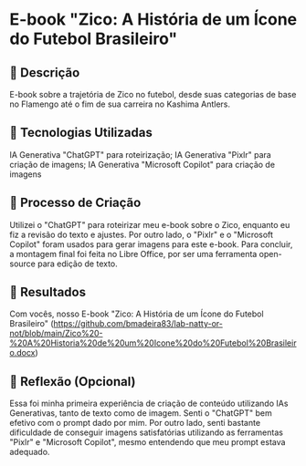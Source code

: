 # E-book "Zico: A História de um Ícone do Futebol Brasileiro"

## 📒 Descrição
 E-book sobre a trajetória de Zico no futebol, desde suas categorias de base no Flamengo até o fim de sua carreira no Kashima Antlers.

## 🤖 Tecnologias Utilizadas
IA Generativa "ChatGPT" para roteirização;
IA Generativa "Pixlr" para criação de imagens;
IA Generativa "Microsoft Copilot" para criação de imagens

## 🧐 Processo de Criação
Utilizei o "ChatGPT" para roteirizar meu e-book sobre o Zico, enquanto eu fiz a revisão do texto e ajustes. Por outro lado, o "Pixlr" e o "Microsoft Copilot" foram usados para gerar imagens para este e-book. Para concluir, a montagem final foi feita no Libre Office, por ser uma ferramenta open-source para edição de texto.

## 🚀 Resultados
Com vocês, nosso E-book "Zico: A História de um Ícone do Futebol Brasileiro" (https://github.com/bmadeira83/lab-natty-or-not/blob/main/Zico%20-%20A%20Historia%20de%20um%20Icone%20do%20Futebol%20Brasileiro.docx)


## 💭 Reflexão (Opcional)
Essa foi minha primeira experiência de criação de conteúdo utilizando IAs Generativas, tanto de texto como de imagem. Senti o "ChatGPT" bem efetivo com o prompt dado por mim. Por outro lado, senti bastante dificuldade de conseguir imagens satisfatórias utilizando as ferramentas "Pixlr" e "Microsoft Copilot", mesmo entendendo que meu prompt estava adequado.

